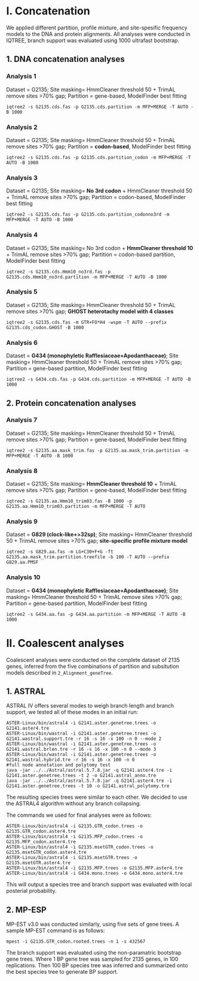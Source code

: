 # I. Concatenation

We applied different partition, profile mixture, and site-spesific frequency models to the DNA and protein alignments. All analyses were conducted in IQTREE, branch support was evaluated using 1000 ultrafast bootstrap.

## 1. DNA concatenation analyses

### Analysis 1
Dataset = G2135; Site masking= HmmCleaner threshold 50 + TrimAL remove sites >70% gap; Partition = gene-based, ModelFinder best fitting
```
iqtree2 -s G2135.cds.fas -p G2135.cds.partition -m MFP+MERGE -T AUTO -B 1000
```

### Analysis 2
Dataset = G2135; Site masking= HmmCleaner threshold 50 + TrimAL remove sites >70% gap; Partition = **codon-based**, ModelFinder best fitting
```
iqtree2 -s G2135.cds.fas -p G2135.cds.partition_codon -m MFP+MERGE -T AUTO -B 1000
```
### Analysis 3
Dataset = G2135; Site masking= **No 3rd codon** + HmmCleaner threshold 50 + TrimAL remove sites >70% gap; Partition = codon-based, ModelFinder best fitting
```
iqtree2 -s G2135.cds.fas -p G2135.cds.partition_codonno3rd -m MFP+MERGE -T AUTO -B 1000
```
### Analysis 4
Dataset = G2135; Site masking= No 3rd codon + **HmmCleaner threshold 10** + TrimAL remove sites >70% gap; Partition = codon-based partition, ModelFinder best fitting
```
iqtree2 -s G2135.cds.Hmm10_no3rd.fas -p G2135.cds.Hmm10_no3rd.partition -m MFP+MERGE -T AUTO -B 1000
```
### Analysis 5
Dataset = G2135; Site masking= HmmCleaner threshold 50 + TrimAL remove sites >70% gap; **GHOST heterotachy model with 4 classes**
```
iqtree2 -s G2135.cds.fas -m GTR+FO*H4 -wspm -T AUTO --prefix G2135.cds_codon.GHOST -B 1000
```
### Analysis 6
Dataset = **G434 (monophyletic Rafflesiaceae+Apodanthaceae)**; Site masking= HmmCleaner threshold 50 + TrimAL remove sites >70% gap; Partition = gene-based partition, ModelFinder best fitting
```
iqtree2 -s G434.cds.fas -p G434.cds.partition -m MFP+MERGE -T AUTO -B 1000
```

## 2. Protein concatenation analyses
### Analysis 7
Dataset = G2135; Site masking= HmmCleaner threshold 50 + TrimAL remove sites >70% gap; Partition = gene-based, ModelFinder best fitting
```
iqtree2 -s G2135.aa.mask_trim.fas -p G2135.aa.mask_trim.partition -m MFP+MERGE -T AUTO -B 1000
```
### Analysis 8
Dataset = G2135; Site masking= **HmmCleaner threshold 10** + TrimAL remove sites >70% gap; Partition = gene-based, ModelFinder best fitting
```
iqtree2 -s G2135.aa.Hmm10_trim03.fas -B 1000 -p G2135.aa.Hmm10_trim03.partition -m MFP+MERGE -T AUTO
```
### Analysis 9
Dataset = **G829 (clock-like+>32sp)**; Site masking= HmmCleaner threshold 50 + TrimAL remove sites >70% gap; **site-specific profile mixture model**
```
iqtree2 -s G829.aa.fas -m LG+C30+F+G -ft G2135.aa.mask_trim.partition.treefile -b 100 -T AUTO --prefix G829.aa.PMSF
```
### Analysis 10
Dataset = **G434 (monophyletic Rafflesiaceae+Apodanthaceae)**; Site masking= HmmCleaner threshold 50 + TrimAL remove sites >70% gap; Partition = gene-based partition, ModelFinder best fitting
```
iqtree2 -s G434.aa.fas -p G434.aa.partition -m MFP+MERGE -T AUTO -B 1000
```

# II. Coalescent analyses

Coalescent analyses were conducted on the complete dataset of 2135 genes, inferred from the five combinations of partition and subsitution models described in `2_Alignment_geneTree`.

## 1. ASTRAL

ASTRAL IV offers several modes to weigh branch length and branch support, we tested all of these modes in an initial run:
```
ASTER-Linux/bin/astral4 -i G2141.aster.genetree.trees -o G2141.aster4.tre
ASTER-Linux/bin/wastral -i G2141.aster.genetree.trees -o G2141.wastral.support.tre -r 16 -s 16 -x 100 -n 0 --mode 2
ASTER-Linux/bin/wastral -i G2141.aster.genetree.trees -o G2141.wastral.brlen.tre -r 16 -s 16 -x 100 -n 0 --mode 3
ASTER-Linux/bin/wastral -i G2141.aster.genetree.trees -o G2141.wastral.hybrid.tre -r 16 -s 16 -x 100 -n 0
#full node annotation and polytomy test
java -jar ../../Astral/astral.5.7.8.jar -q G2141.aster4.tre -i G2141.aster.genetree.trees -t 2 -o G2141.astral_anno.tre
java -jar ../../Astral/astral.5.7.8.jar -q G2141.aster4.tre -i G2141.aster.genetree.trees -t 10 -o G2141.astral_polytomy.tre
```

The resulting species trees were similar to each other. We decided to use the ASTRAL4 algorithm without any branch collapsing.

The commands we used for final analyses were as follows:
```
ASTER-Linux/bin/astral4 -i G2135.GTR_codon.trees -o G2135.GTR_codon.aster4.tre
ASTER-Linux/bin/astral4 -i G2135.MFP_codon.trees -o G2135.MFP_codon.aster4.tre
ASTER-Linux/bin/astral4 -i G2135.msetGTR_codon.trees -o G2135.msetGTR_codon.aster4.tre
ASTER-Linux/bin/astral4 -i G2135.msetGTR.trees -o G2135.msetGTR.aster4.tre
ASTER-Linux/bin/astral4 -i G2135.MFP.trees -o G2135.MFP.aster4.tre
ASTER-Linux/bin/astral4 -i G434.mono.trees -o G434.mono.aster4.tre
```
This will output a species tree and branch support was evaluated with local posterial probability.

## 2. MP-ESP

MP-EST v3.0 was conducted similarly, using five sets of gene trees. A sample MP-EST command is as follows: 
```
mpest -i G2135.GTR_codon.rooted.trees -n 1 -s 432567
```
The branch support was evaluated using the non-paramatric bootstrap gene trees. Where 1 BP gene tree was sampled for 2135 genes, in 100 replications. Then 100 BP species tree was inferred and summarized onto the best species tree to generate BP support. 


